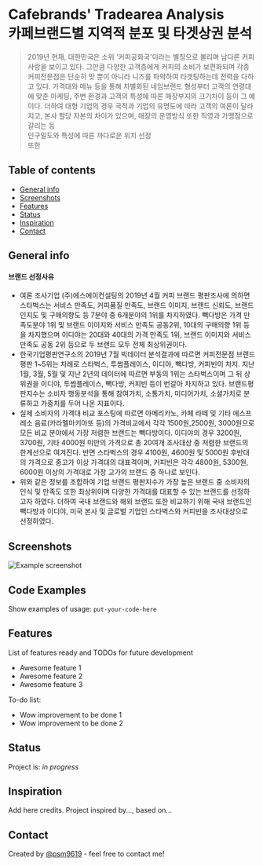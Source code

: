 # Cafebrands' Tradearea Analysis <br>카페브랜드별 지역적 분포 및 타겟상권 분석
> 2019년 현재, 대한민국은 소위 '커피공화국'이라는 별칭으로 불리며 남다른 커피사랑을 보이고 있다. 그만큼 다양한 고객층에게 커피의 소비가 보편화되며 각종 커피전문점은 단순히 맛 뿐이 아니라 니즈를 파악하여 타겟팅하는데 전력을 다하고 있다. 가격대와 메뉴 등을 통해 차별화된 네임브랜드 형성부터 고객의 연령대에 맞춘 마케팅, 주변 환경과 고객의 특성에 따른 매장부지의 크기차이 등이 그 예이다. 더하여 대형 기업의 경우 국적과 기업의 유명도에 따라 고객의 여론이 달라지고, 본사 할당 자본의 차이가 있으며, 매장의 운영방식 또한 직영과 가맹점으로 갈리는 등  
인구밀도와 특성에 따른 까다로운 위치 선정 <br> 또한 


## Table of contents
* [General info](#general-info)
* [Screenshots](#screenshots)
* [Features](#features)
* [Status](#status)
* [Inspiration](#inspiration)
* [Contact](#contact)

## General info
#### 브랜드 선정사유
- 여론 조사기업 (주)에스에이컨설팅의 2019년 4월 커피 브랜드 평판조사에 의하면 스타벅스는 서비스 만족도, 커피품질 만족도, 브랜드 이미지, 브랜드 신뢰도, 
브랜드 인지도 및 구매의향도 등 7분야 중 6개분야의 1위를 차지하였다. 빽다방은 가격 만족도분야 1위 및 브랜드 이미지와 서비스 만족도 공동2위, 10대의 구매의향 1위 등을 
차지했으며 이디야는 20대와 40대의 가격 만족도 1위, 브랜드 이미지와 서비스 만족도 공동 2위 등으로 두 브랜드 모두 전체 최상위권이다.
- 한국기업평판연구소의 2019년 7월 빅데이터 분석결과에 따르면 커피전문점 브랜드평판 1~5위는 차례로 스타벅스, 투썸플레이스, 이디야, 빽다방, 커피빈이 차지.
지난 1월, 3월, 5월 및 지난 2년의 데이터에 따르면 부동의 1위는 스타벅스이며 그 뒤 상위권을 이디야, 투썸플레이스, 빽다방, 커피빈 등이 번갈아 차지하고 있다. 
브랜드평판지수는 소비자 행동분석을 통해 참여가치, 소통가치, 미디어가치, 소셜가치로 분류하고 가중치를 두어 나온 지표이다.
- 실제 소비자의 가격대 비교 포스팅에 따르면 아메리카노, 카페 라떼 및 기타 에스프레소 음료(카라멜마키아또 등)의 가격비교에서 각각 1500원,2500원, 3000원으로 모든 비교 분야에서
가장 저렴한 브랜드는 빽다방이다. 이디야의 경우 3200원, 3700원, 기타 4000원 미만의 가격으로 총 20여개 조사대상 중 저렴한 브랜드의 한계선으로 여겨진다.
반면 스타벅스의 경우 4100원, 4600원 및 5000원 후반대의 가격으로 중고가 이상 가격대의 대표격이며, 커피빈은 각각 4800원, 5300원, 6000원 이상의 가격대로 가장 고가의 브랜드 중 하나로 보인다.
- 위와 같은 정보를 조합하여 기업 브랜드 평판지수가 가장 높은 브랜드 중 소비자의 인식 및 만족도 또한 최상위이며 
다양한 가격대를 대표할 수 있는 브랜드를 선정하고자 하였다. 
더하여 국내 브랜드와 해외 브랜드 또한 비교하기 위해 국내 브랜드인 빽다방과 이디야, 미국 본사 및 글로벌 기업인 스타벅스와 커피빈을 조사대상으로 선정하였다.

## Screenshots
![Example screenshot](./img/screenshot.png)

## Code Examples
Show examples of usage:
`put-your-code-here`

## Features
List of features ready and TODOs for future development
* Awesome feature 1
* Awesome feature 2
* Awesome feature 3

To-do list:
* Wow improvement to be done 1
* Wow improvement to be done 2

## Status
Project is: _in progress_

## Inspiration
Add here credits. Project inspired by..., based on...

## Contact
Created by [@psm9619](soominp17@gmail.com) - feel free to contact me!


